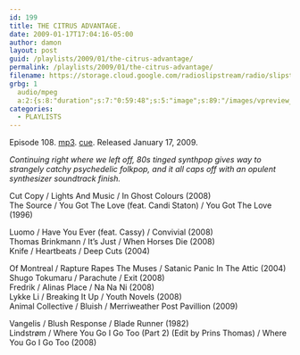 ```yaml
---
id: 199
title: THE CITRUS ADVANTAGE.
date: 2009-01-17T17:04:16-05:00
author: damon
layout: post
guid: /playlists/2009/01/the-citrus-advantage/
permalink: /playlists/2009/01/the-citrus-advantage/
filename: https://storage.cloud.google.com/radioslipstream/radio/slipstream-108.mp3
grbg: 1
  audio/mpeg
  a:2:{s:8:"duration";s:7:"0:59:48";s:5:"image";s:89:"/images/vpreview_center.png";}
categories:
  - PLAYLISTS
---
```


Episode 108. [mp3](https://storage.cloud.google.com/radioslipstream/radio/slipstream-108.mp3). [cue](https://storage.cloud.google.com/radioslipstream/radio/slipstream-108.cue). Released January 17, 2009.

_Continuing right where we left off, 80s tinged synthpop gives way to strangely catchy psychedelic folkpop, and it all caps off with an opulent synthesizer soundtrack finish._

Cut Copy / Lights And Music / In Ghost Colours (2008)  
The Source / You Got The Love (feat. Candi Staton) / You Got The Love (1996)

Luomo / Have You Ever (feat. Cassy) / Convivial (2008)  
Thomas Brinkmann / It’s Just / When Horses Die (2008)  
Knife / Heartbeats / Deep Cuts (2004)

Of Montreal / Rapture Rapes The Muses / Satanic Panic In The Attic (2004)  
Shugo Tokumaru / Parachute / Exit (2008)  
Fredrik / Alinas Place / Na Na Ni (2008)  
Lykke Li / Breaking It Up / Youth Novels (2008)  
Animal Collective / Bluish / Merriweather Post Pavillion (2009)

Vangelis / Blush Response / Blade Runner (1982)  
Lindstrøm / Where You Go I Go Too (Part 2) (Edit by Prins Thomas) / Where You Go I Go Too (2008)
